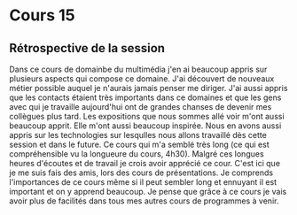 # Cours 15
## Rétrospective de la session

Dans ce cours de domainbe du multimédia j'en ai beaucoup appris sur plusieurs aspects qui compose ce domaine. J'ai découvert de nouveaux métier possible auquel je n'aurais jamais penser me diriger. J'ai aussi appris que les contacts étaient très importants dans ce domaines et que les gens avec qui je travaille aujourd'hui ont de grandes chanses de devenir mes collègues plus tard. Les expositions que nous sommes allé voir m'ont aussi beaucoup apprit. Elle m'ont aussi beaucoup inspirée. Nous en avons aussi appris sur les technologies sur lesqulles nous allons travaillé dès cette session et dans le future. Ce cours qui m'a semblé très long (ce qui est compréhensible vu la longueure du cours, 4h30). Malgré ces longues heures d'écoutes et de travail je crois avoir apprécié ce cour. C'est ici que je me suis fais des amis, lors des cours de présentations. Je comprends l'importances de ce cours même si il peut sembler long et ennuyant il est important et on y apprend beaucoup. Je pense que grâce à ce cours je vais avoir plus de facilités dans tous mes autres cours de programmes à venir. 
